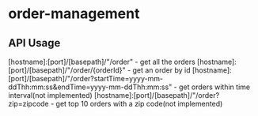 # order-management

## API Usage

[hostname]:[port]/[basepath]/"/order" - get all the orders
[hostname]:[port]/[basepath]/"/order/{orderId}" - get an order by id
[hostname]:[port]/[basepath]/"/order?startTime=yyyy-mm-ddThh:mm:ss&endTime=yyyy-mm-ddThh:mm:ss" - get orders within time interval(not implemented)
[hostname]:[port]/[basepath]/"/order?zip=zipcode - get top 10 orders with a zip code(not implemented)


